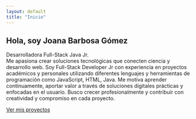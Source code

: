 ```yaml
---
layout: default
title: "Inicio"
---
```


<section class="hero hero-inicio text-center text-white d-flex align-items-center">
  

  <div class="container">
    <h1 class="display-4 fw-bold">Hola, soy Joana Barbosa Gómez</h1>
    <p class="lead mt-3">
      Desarrolladora Full-Stack Java Jr.<br>
      Me apasiona crear soluciones tecnológicas que conecten ciencia y desarrollo web.
      Soy Full-Stack Developer Jr con experiencia en proyectos académicos y personales utilizando diferentes lenguajes y herramientas de programación como JavaScript, HTML, Java. Me motiva aprender continuamente, aportar valor a través de soluciones digitales prácticas y enfocadas en el usuario. Busco crecer profesionalmente y contribuir con creatividad y
      compromiso en cada proyecto.
    </p>
    <a href="/portafolio" class="btn btn-light btn-lg mt-3">Ver mis proyectos</a>
  </div>
</section>